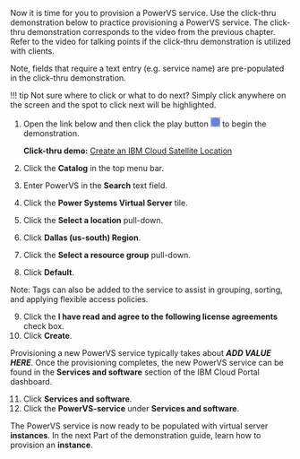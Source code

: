 Now it is time for you to provision a PowerVS service. Use the click-thru demonstration below to practice provisioning a PowerVS service. The click-thru demonstration corresponds to the video from the previous chapter. Refer to the video for talking points if the click-thru demonstration is utilized with clients.

Note, fields that require a text entry (e.g. service name) are pre-populated in the click-thru demonstration.

!!! tip
    Not sure where to click or what to do next? Simply click anywhere on the screen and the spot to click next will be highlighted.

1. Open the link below and then click the play button ![](_attachments/ClickThruPlayButton.png) to begin the demonstration.

    **Click-thru demo:** <a href="https://ibm.github.io/SalesEnablement-Satellite-L3-Sales/includes/SatLocationCreation/index.html" target ="_blank">Create an IBM Cloud Satellite Location</a>

2. Click the **Catalog** in the top menu bar.
3. Enter PowerVS in the **Search** text field.
4. Click the **Power Systems Virtual Server** tile.
5. Click the **Select a location** pull-down.
6. Click **Dallas (us-south) Region**.
7. Click the **Select a resource group** pull-down.
8. Click **Default**.

Note: Tags can also be added to the service to assist in grouping, sorting, and applying flexible access policies.

9. Click the **I have read and agree to the following license agreements** check box.
10. Click **Create**.

Provisioning a new PowerVS service typically takes about ***ADD VALUE HERE***. Once the provisioning completes, the new PowerVS service can be found in the **Services and software** section of the IBM Cloud Portal dashboard.

11. Click **Services and software**.
12. Click the **PowerVS-service** under **Services and software**.

The PowerVS service is now ready to be populated with virtual server **instances**. In the next Part of the demonstration guide, learn how to provision an **instance**.
